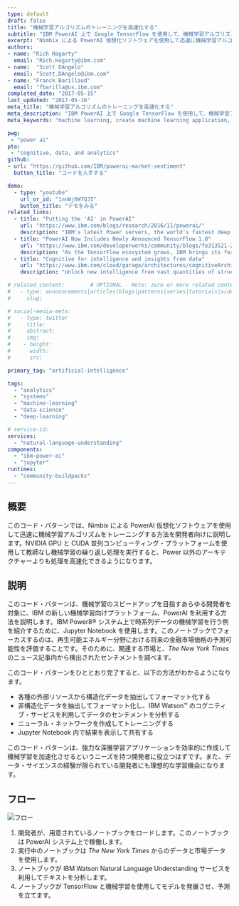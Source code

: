 ```yaml
---
type: default
draft: false
title: "機械学習アルゴリズムのトレーニングを高速化する"
subtitle: "IBM PowerAI 上で Google TensorFlow を使用して、機械学習アルゴリズムを迅速にトレーニングする"
excerpt: "Nimbix による PowerAI 仮想化ソフトウェアを使用して迅速に機械学習アルゴリズムをトレーニングする方法を開発者向けに説明します。"
authors:
- name: "Rich Hagarty"
  email: "Rich.Hagarty@ibm.com"
- name:  "Scott DAngelo"
  email: "Scott.DAngelo@ibm.com"
- name: "Franck Barillaud"
  email: "fbarilla@us.ibm.com"
completed_date: "2017-05-15"
last_updated: "2017-05-16"
meta_title: "機械学習アルゴリズムのトレーニングを高速化する"
meta_description: "IBM PowerAI 上で Google TensorFlow を使用して、機械学習アルゴリズムを迅速にトレーニングする"
meta_keywords: "machine learning, create machine learning application, machine learning tensorflow"

pwg:
 - "power ai"
pta:
 - "cognitive, data, and analytics"
github:
- url: "https://github.com/IBM/powerai-market-sentiment"
  button_title: "コードを入手する"

demo:
  - type: "youtube"
    url_or_id: "1nnWj6W7QJI"
    button_title: "デモをみる"
related_links:
  - title: "Putting the 'AI' in PowerAI"
    url: "https://www.ibm.com/blogs/research/2016/11/powerai/"
    description: "IBM's latest Power servers, the world's fastest deep learning servers, come with an AI twist. Learn more."
  - title: "PowerAI Now Includes Newly Announced TensorFlow 1.0"
    url: "https://www.ibm.com/developerworks/community/blogs/fe313521-2e95-46f2-817d-44a4f27eba32/entry/PowerAI_Now_Includes_Newly_Announced_TensorFlow_1_0?lang=en"
    description: "As the TensorFlow ecosystem grows, IBM brings its features to PowerAI to give deep-learning developers a high-performance turnkey system."
  - title: "Cognitive for intelligence and insights from data"
    url: "https://www.ibm.com/cloud/garage/architectures/cognitiveArchitecture"
    description: "Unlock new intelligence from vast quantities of structured and unstructured data and  develop deep, predictive insights."

# related_content:        # OPTIONAL - Note: zero or more related content
#   - type: announcements|articles|blogs|patterns|series|tutorials|videos
#     slug:

# social-media-meta:
#   - type: twitter
#     title:
#     abstract:
#     img:
#    - height:
#      width:
#      src:

primary_tag: "artificial-intelligence"

tags:
  - "analytics"
  - "systems"
  - "machine-learning"
  - "data-science"
  - "deep-learning"

# service-id:
services:
  - "natural-language-understanding"
components:
  - "ibm-power-ai"
  - "jupyter"
runtimes:
  - "community-buildpacks"
---
```

## 概要

このコード・パターンでは、Nimbix による PowerAI 仮想化ソフトウェアを使用して迅速に機械学習アルゴリズムをトレーニングする方法を開発者向けに説明します。NVIDIA GPU と CUDA 並列コンピューティング・プラットフォームを使用して教師なし機械学習の繰り返し処理を実行すると、Power 以外のアーキテクチャーよりも処理を高速化できるようになります。

## 説明

このコード・パターンは、機械学習のスピードアップを目指すあらゆる開発者を対象に、IBM の新しい機械学習向けプラットフォーム、PowerAI を利用する方法を説明します。IBM Power8&reg; システム上で時系列データの機械学習を行う例を紹介するために、Jupyter Notebook を使用します。このノートブックでフォーカスするのは、再生可能エネルギー分野における将来の金融市場価格の予測可能性を評価することです。そのために、関連する市場と、*The New York Times* のニュース記事内から検出されたセンチメントを調べます。

このコード・パターンをひととおり完了すると、以下の方法がわかるようになります。

* 各種の外部リソースから構造化データを抽出してフォーマット化する
* 非構造化データを抽出してフォーマット化し、IBM Watson&trade; のコグニティブ・サービスを利用してデータのセンチメントを分析する
* ニューラル・ネットワークを作成してトレーニングする
* Jupyter Notebook 内で結果を表示して共有する

このコード・パターンは、強力な深層学習アプリケーションを効率的に作成して機械学習を加速化させるというニーズを持つ開発者に役立つはずです。また、データ・サイエンスの経験が限られている開発者にも理想的な学習機会になります。

## フロー

![フロー](../../images/tensorflow-arch.png)

1. 開発者が、用意されているノートブックをロードします。このノートブックは PowerAI システム上で稼働します。
2. 実行中のノートブックは *The New York Times* からのデータと市場データを使用します。
3. ノートブックが IBM Watson Natural Language Understanding サービスを利用してテキストを分析します。
4. ノートブックが TensorFlow と機械学習を使用してモデルを発展させ、予測を立てます。

